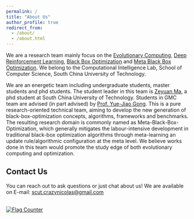 ```yaml
---
permalink: /
title: "About Us"
author_profile: true
redirect_from: 
  - /about/
  - /about.html
---
```

[](以上内容每个网页的内容.md文件都需要才能被识别和渲染)
[](permalink：网页的后缀，这里是主页所以只需要/，如果是Members页就需要/memebers，与_data/navigation.yml内对应title的url对应)
[](title：网页内容的标题，相当于在下面内容前加“#Title”)
[](author_profile：是否显示左侧信息栏，默认为true)
[](redirect_from：使用的一些格式，这里默认是/about/和/about.html，对于其他网页可以使用/md/和/markdown.html，如果网页使用了html相关语法（比如一些html图片格式）需要再加上/html/（参考members.md）)


We are a research team mainly focus on the [Evolutionary Computing](), [Deep Reinforcement Learning](), [Black Box Optimization]() and [Meta Black Box Optimization](). We belong to the Computational Intelligence Lab, School of Computer Science, South China University of Technology. 

We are an energetic team including undergraduate students, master students and phd students. The student leader in this team is [Zeyuan Ma](https://scholar.google.com/citations?user=Jcy8wPgAAAAJ&hl=zh-CN), a phd student at South China University of Technology. Students in GMC team are advised (in part advised) by [Prof. Yue-Jiao Gong](https://scholar.google.com/citations?user=Mi0Zu3IAAAAJ&hl=zh-CN). This is a pure research-oriented technical team, aiming to develop the new generation of black-box-optimization concepts, algorithms, frameworks and benchmarks. The resulting research domain is commonly named as Meta-Black-Box-Optimization, which generally mitigates the labour-intensive development in traditional black-box optimization algorithms through meta-learning an update rule/algorithmic configuration at the meta level. We believe works done in this team would promote the study edge of both evolutionary computing and optimization. 

## Contact Us

You can reach out to ask questions or just chat about us! We are available on E-mail: scut.crazynicolas@gmail.com

<br>
<a href="https://info.flagcounter.com/ushX"><img src="https://s11.flagcounter.com/count2/ushX/bg_FFFFFF/txt_000000/border_CCCCCC/columns_2/maxflags_10/viewers_0/labels_0/pageviews_0/flags_0/percent_0/" alt="Flag Counter" border="0"></a>
